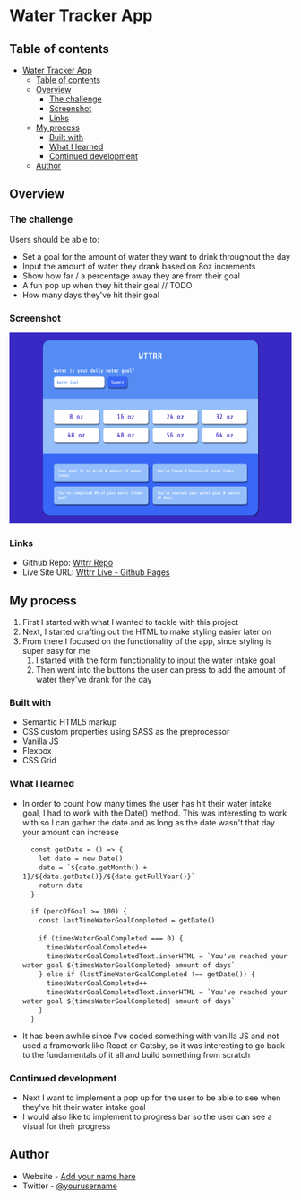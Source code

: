 # Water Tracker App

## Table of contents

- [Water Tracker App](#water-tracker-app)
  - [Table of contents](#table-of-contents)
  - [Overview](#overview)
    - [The challenge](#the-challenge)
    - [Screenshot](#screenshot)
    - [Links](#links)
  - [My process](#my-process)
    - [Built with](#built-with)
    - [What I learned](#what-i-learned)
    - [Continued development](#continued-development)
  - [Author](#author)

## Overview

### The challenge

Users should be able to:

- Set a goal for the amount of water they want to drink throughout the day 
- Input the amount of water they drank based on 8oz increments
- Show how far / a percentage away they are from their goal 
- A fun pop up when they hit their goal // TODO
- How many days they've hit their goal 

### Screenshot

![](./images/screenshot.png)

### Links

- Github Repo: [Wttrr Repo](https://github.com/lindseydortch/wttrr)
- Live Site URL: [Wttrr Live - Github Pages](https://lindseydortch.github.io/wttrr/)

## My process
1. First I started with what I wanted to tackle with this project 
2. Next, I started crafting out the HTML to make styling easier later on 
3. From there I focused on the functionality of the app, since styling is super easy for me 
   1. I started with the form functionality to input the water intake goal
   2. Then went into the buttons the user can press to add the amount of water they've drank for the day 

### Built with

- Semantic HTML5 markup
- CSS custom properties using SASS as the preprocessor 
- Vanilla JS
- Flexbox
- CSS Grid

### What I learned

- In order to count how many times the user has hit their water intake goal, I had to work with the Date() method. This was interesting to work with so I can gather the date and as long as the date wasn't that day your amount can increase
  ```
    const getDate = () => {
      let date = new Date() 
      date = `${date.getMonth() + 1}/${date.getDate()}/${date.getFullYear()}`
      return date 
    }
  ```
  ```
    if (percOfGoal >= 100) {
      const lastTimeWaterGoalCompleted = getDate() 

      if (timesWaterGoalCompleted === 0) {
        timesWaterGoalCompleted++ 
        timesWaterGoalCompletedText.innerHTML = `You've reached your water goal ${timesWaterGoalCompleted} amount of days`
      } else if (lastTimeWaterGoalCompleted !== getDate()) {
        timesWaterGoalCompleted++ 
        timesWaterGoalCompletedText.innerHTML = `You've reached your water goal ${timesWaterGoalCompleted} amount of days`
      }
    }
  ```
- It has been awhile since I've coded something with vanilla JS and not used a framework like React or Gatsby, so it was interesting to go back to the fundamentals of it all and build something from scratch

### Continued development
- Next I want to implement a pop up for the user to be able to see when they've hit their water intake goal 
- I would also like to implement to progress bar so the user can see a visual for their progress 

## Author

- Website - [Add your name here](https://lindseydortch.github.io/codewithlinds-portfolio/)
- Twitter - [@yourusername](https://www.twitter.com/codewithlinds)

